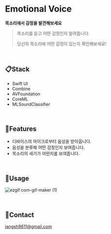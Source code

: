 # Emotional Voice

**목소리에서 감정을 발견해보세요**

> 목소리를 듣고 어떤 감정인지 알려줍니다.
>
> 당신의 목소리에 어떤 감정이 있는지 확인해보세요!
>

<br/>

## 📋Stack

- Swift UI
- Combine
- AVFoundation
- CoreML
- MLSoundClassifier

<br/>

## 🔨Features

- 디바이스의 마이크로부터 음성을 받아옵니다.
- 음성을 분류해 어떤 감정인지 보여줍니다.
- 목소리의 세기가 어떤지를 보여줍니다.

<br/>

## 🌈Usage
![ezgif com-gif-maker (1)](https://user-images.githubusercontent.com/57349859/189437584-9f068e91-0580-42c4-b8af-a3aad27eeade.gif)


<br/>

## 💬Contact
jangsh9611@gmail.com

